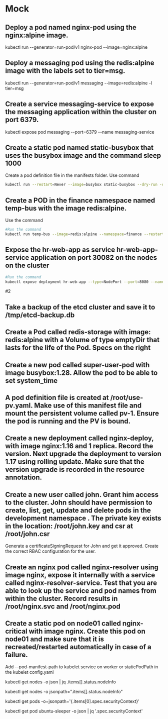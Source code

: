 
# Mock

## Deploy a pod named nginx-pod using the nginx:alpine image.

 kubectl run --generator=run-pod/v1 nginx-pod --image=nginx:alpine

## Deploy a messaging pod using the redis:alpine image with the labels set to tier=msg.

kubectl run --generator=run-pod/v1 messaging --image=redis:alpine -l tier=msg

## Create a service messaging-service to expose the messaging application within the cluster on port 6379.

kubectl expose pod messaging --port=6379 --name messaging-service

## Create a static pod named static-busybox that uses the busybox image and the command sleep 1000

Create a pod definition file in the manifests folder. Use command 

```bash 
kubectl run --restart=Never --image=busybox static-busybox --dry-run -o yaml --command -- sleep 1000 > /etc/kubernetes/manifests/static-busybox.yaml
```

## Create a POD in the finance namespace named temp-bus with the image redis:alpine.

Use the command 

```bash
#Run the command
kubectl run temp-bus --image=redis:alpine --namespace=finance --restart=Never
```

## Expose the hr-web-app as service hr-web-app-service application on port 30082 on the nodes on the cluster

```bash
#Run the command
kubectl expose deployment hr-web-app --type=NodePort --port=8080 --name=hr-web-app-service --dry-run -o yaml > hr-web-app-service.yaml to generate a service definition file. Then edit the nodeport in it and create a service.
```

#2

## Take a backup of the etcd cluster and save it to /tmp/etcd-backup.db

## Create a Pod called redis-storage with image: redis:alpine with a Volume of type emptyDir that lasts for the life of the Pod. Specs on the right

## Create a new pod called super-user-pod with image busybox:1.28. Allow the pod to be able to set system_time

## A pod definition file is created at /root/use-pv.yaml. Make use of this manifest file and mount the persistent volume called pv-1. Ensure the pod is running and the PV is bound.

## Create a new deployment called nginx-deploy, with image nginx:1.16 and 1 replica. Record the version. Next upgrade the deployment to version 1.17 using rolling update. Make sure that the version upgrade is recorded in the resource annotation.

## Create a new user called john. Grant him access to the cluster. John should have permission to create, list, get, update and delete pods in the development namespace . The private key exists in the location: /root/john.key and csr at /root/john.csr

Generate a certificateSigningRequest for John and get it approved. Create the correct RBAC configuration for the user.

## Create an nginx pod called nginx-resolver using image nginx, expose it internally with a service called nginx-resolver-service. Test that you are able to look up the service and pod names from within the cluster. Record results in /root/nginx.svc and /root/nginx.pod

## Create a static pod on node01 called nginx-critical with image nginx. Create this pod on node01 and make sure that it is recreated/restarted automatically in case of a failure.

Add --pod-manifest-path to kubelet service on worker or staticPodPath in the kubelet config.yaml

kubectl get nodes -o json | jq .items[].status.nodeInfo

kubectl get nodes -o jsonpath=".items[].status.nodeInfo"

kubectl get pods -o=jsonpath='{.items[0].spec.securityContext}'

kubectl get pod ubuntu-sleeper  -o json | jq '.spec.securityContext'
